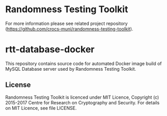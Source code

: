 # Randomness Testing Toolkit
For more information please see related project repository (https://github.com/crocs-muni/randomness-testing-toolkit).

# rtt-database-docker
This repository contains source code for automated Docker image build of MySQL Database server used by Randomness Testing Toolkit.

## License
Randomness Testing Toolkit is licenced under MIT Licence, Copyright (c) 2015-2017 Centre for Research on Cryptography and Security. For details on MIT Licence, see file LICENSE.
